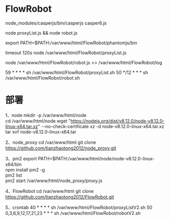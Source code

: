# FlowRobot

node_modules/casperjs/bin/casperjs casper6.js

node proxyList.js && node robot.js

export PATH=$PATH:/var/www/html/FlowRobot/phantomjs/bin

timeout 120s node /var/www/html/FlowRobot/proxyList.js 

node /var/www/html/FlowRobot/robot.js >> /var/www/html/FlowRobot/log

59 * * * * sh /var/www/html/FlowRobot/proxyList.sh
50 */12 * * * sh /var/www/html/FlowRobot/robot.sh

# 部署
1、node 
mkdir -p /var/www/html/node  
cd /var/www/html/node
wget "https://nodejs.org/dist/v8.12.0/node-v8.12.0-linux-x64.tar.xz" --no-check-certificate
xz -d node-v8.12.0-linux-x64.tar.xz
tar xvf node-v8.12.0-linux-x64.tar

2、node_proxy
cd /var/www/html   git clone https://github.com/tianzhaotong2012/node_proxy.git

3、pm2
export PATH=$PATH:/var/www/html/node/node-v8.12.0-linux-x64/bin  
npm install pm2 -g   
pm2 list   
pm2 start /var/www/html/node_proxy/proxy.js

4、FlowRobot
cd /var/www/html  git clone https://github.com/tianzhaotong2012/FlowRobot.git

5、crontab
40 * * * * sh /var/www/html/FlowRobot/proxyListV2.sh
50 0,3,6,9,12,17,21,23 * * * sh /var/www/html/FlowRobot/robotV2.sh

